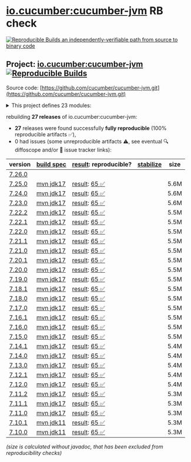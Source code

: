 [io.cucumber:cucumber-jvm](https://central.sonatype.com/artifact/io.cucumber/cucumber-jvm/versions) RB check
=======

[![Reproducible Builds](https://reproducible-builds.org/images/logos/rb.svg) an independently-verifiable path from source to binary code](https://reproducible-builds.org/)

## Project: [io.cucumber:cucumber-jvm](https://central.sonatype.com/artifact/io.cucumber/cucumber-jvm/versions) [![Reproducible Builds](https://img.shields.io/endpoint?url=https://raw.githubusercontent.com/jvm-repo-rebuild/reproducible-central/master/content/io/cucumber/cucumber-jvm/badge.json)](https://github.com/jvm-repo-rebuild/reproducible-central/blob/master/content/io/cucumber/cucumber-jvm/README.md)

Source code: [https://github.com/cucumber/cucumber-jvm.git](https://github.com/cucumber/cucumber-jvm.git)

<details><summary>This project defines 23 modules:</summary>

* [io.cucumber:cucumber-archetype](https://central.sonatype.com/artifact/io.cucumber/cucumber-archetype/overview)
* [io.cucumber:cucumber-bom](https://central.sonatype.com/artifact/io.cucumber/cucumber-bom/overview)
* [io.cucumber:cucumber-cdi2](https://central.sonatype.com/artifact/io.cucumber/cucumber-cdi2/overview)
* [io.cucumber:cucumber-core](https://central.sonatype.com/artifact/io.cucumber/cucumber-core/overview)
* [io.cucumber:cucumber-deltaspike](https://central.sonatype.com/artifact/io.cucumber/cucumber-deltaspike/overview)
* [io.cucumber:cucumber-gherkin](https://central.sonatype.com/artifact/io.cucumber/cucumber-gherkin/overview)
* [io.cucumber:cucumber-gherkin-messages](https://central.sonatype.com/artifact/io.cucumber/cucumber-gherkin-messages/overview)
* [io.cucumber:cucumber-guice](https://central.sonatype.com/artifact/io.cucumber/cucumber-guice/overview)
* [io.cucumber:cucumber-jakarta-cdi](https://central.sonatype.com/artifact/io.cucumber/cucumber-jakarta-cdi/overview)
* [io.cucumber:cucumber-jakarta-openejb](https://central.sonatype.com/artifact/io.cucumber/cucumber-jakarta-openejb/overview)
* [io.cucumber:cucumber-java](https://central.sonatype.com/artifact/io.cucumber/cucumber-java/overview)
* [io.cucumber:cucumber-java8](https://central.sonatype.com/artifact/io.cucumber/cucumber-java8/overview)
* [io.cucumber:cucumber-junit](https://central.sonatype.com/artifact/io.cucumber/cucumber-junit/overview)
* [io.cucumber:cucumber-junit-platform-engine](https://central.sonatype.com/artifact/io.cucumber/cucumber-junit-platform-engine/overview)
* [io.cucumber:cucumber-jvm](https://central.sonatype.com/artifact/io.cucumber/cucumber-jvm/overview)
* [io.cucumber:cucumber-openejb](https://central.sonatype.com/artifact/io.cucumber/cucumber-openejb/overview)
* [io.cucumber:cucumber-picocontainer](https://central.sonatype.com/artifact/io.cucumber/cucumber-picocontainer/overview)
* [io.cucumber:cucumber-plugin](https://central.sonatype.com/artifact/io.cucumber/cucumber-plugin/overview)
* [io.cucumber:cucumber-spring](https://central.sonatype.com/artifact/io.cucumber/cucumber-spring/overview)
* [io.cucumber:cucumber-testng](https://central.sonatype.com/artifact/io.cucumber/cucumber-testng/overview)
* [io.cucumber:datatable](https://central.sonatype.com/artifact/io.cucumber/datatable/overview)
* [io.cucumber:datatable-matchers](https://central.sonatype.com/artifact/io.cucumber/datatable-matchers/overview)
* [io.cucumber:docstring](https://central.sonatype.com/artifact/io.cucumber/docstring/overview)
</details>

rebuilding **27 releases** of io.cucumber:cucumber-jvm:
- **27** releases were found successfully **fully reproducible** (100% reproducible artifacts :white_check_mark:),
- 0 had issues (some unreproducible artifacts :warning:, see eventual :mag: diffoscope and/or :memo: issue tracker links):

| version | [build spec](/BUILDSPEC.md) | [result](https://reproducible-builds.org/docs/jvm/): reproducible? | [stabilize](https://github.com/google/oss-rebuild/blob/main/cmd/stabilize/README.md) | size |
| -- | --------- | ------ | ------ | -- |
| [7.26.0](https://central.sonatype.com/artifact/io.cucumber/cucumber-jvm/7.26.0/pom) | | | |
| [7.25.0](https://central.sonatype.com/artifact/io.cucumber/cucumber-jvm/7.25.0/pom) | [mvn jdk17](cucumber-jvm-7.25.0.buildspec) | [result](cucumber-jvm-7.25.0.buildinfo): [65 :white_check_mark: ](cucumber-jvm-7.25.0.buildcompare) | | 5.6M |
| [7.24.0](https://central.sonatype.com/artifact/io.cucumber/cucumber-jvm/7.24.0/pom) | [mvn jdk17](cucumber-jvm-7.24.0.buildspec) | [result](cucumber-jvm-7.24.0.buildinfo): [65 :white_check_mark: ](cucumber-jvm-7.24.0.buildcompare) | | 5.6M |
| [7.23.0](https://central.sonatype.com/artifact/io.cucumber/cucumber-jvm/7.23.0/pom) | [mvn jdk17](cucumber-jvm-7.23.0.buildspec) | [result](cucumber-jvm-7.23.0.buildinfo): [65 :white_check_mark: ](cucumber-jvm-7.23.0.buildcompare) | | 5.6M |
| [7.22.2](https://central.sonatype.com/artifact/io.cucumber/cucumber-jvm/7.22.2/pom) | [mvn jdk17](cucumber-jvm-7.22.2.buildspec) | [result](cucumber-jvm-7.22.2.buildinfo): [65 :white_check_mark: ](cucumber-jvm-7.22.2.buildcompare) | | 5.5M |
| [7.22.1](https://central.sonatype.com/artifact/io.cucumber/cucumber-jvm/7.22.1/pom) | [mvn jdk17](cucumber-jvm-7.22.1.buildspec) | [result](cucumber-jvm-7.22.1.buildinfo): [65 :white_check_mark: ](cucumber-jvm-7.22.1.buildcompare) | | 5.5M |
| [7.22.0](https://central.sonatype.com/artifact/io.cucumber/cucumber-jvm/7.22.0/pom) | [mvn jdk17](cucumber-jvm-7.22.0.buildspec) | [result](cucumber-jvm-7.22.0.buildinfo): [65 :white_check_mark: ](cucumber-jvm-7.22.0.buildcompare) | | 5.5M |
| [7.21.1](https://central.sonatype.com/artifact/io.cucumber/cucumber-jvm/7.21.1/pom) | [mvn jdk17](cucumber-jvm-7.21.1.buildspec) | [result](cucumber-jvm-7.21.1.buildinfo): [65 :white_check_mark: ](cucumber-jvm-7.21.1.buildcompare) | | 5.5M |
| [7.21.0](https://central.sonatype.com/artifact/io.cucumber/cucumber-jvm/7.21.0/pom) | [mvn jdk17](cucumber-jvm-7.21.0.buildspec) | [result](cucumber-jvm-7.21.0.buildinfo): [65 :white_check_mark: ](cucumber-jvm-7.21.0.buildcompare) | | 5.5M |
| [7.20.1](https://central.sonatype.com/artifact/io.cucumber/cucumber-jvm/7.20.1/pom) | [mvn jdk17](cucumber-jvm-7.20.1.buildspec) | [result](cucumber-jvm-7.20.1.buildinfo): [65 :white_check_mark: ](cucumber-jvm-7.20.1.buildcompare) | | 5.5M |
| [7.20.0](https://central.sonatype.com/artifact/io.cucumber/cucumber-jvm/7.20.0/pom) | [mvn jdk17](cucumber-jvm-7.20.0.buildspec) | [result](cucumber-jvm-7.20.0.buildinfo): [65 :white_check_mark: ](cucumber-jvm-7.20.0.buildcompare) | | 5.5M |
| [7.19.0](https://central.sonatype.com/artifact/io.cucumber/cucumber-jvm/7.19.0/pom) | [mvn jdk17](cucumber-jvm-7.19.0.buildspec) | [result](cucumber-jvm-7.19.0.buildinfo): [65 :white_check_mark: ](cucumber-jvm-7.19.0.buildcompare) | | 5.5M |
| [7.18.1](https://central.sonatype.com/artifact/io.cucumber/cucumber-jvm/7.18.1/pom) | [mvn jdk17](cucumber-jvm-7.18.1.buildspec) | [result](cucumber-jvm-7.18.1.buildinfo): [65 :white_check_mark: ](cucumber-jvm-7.18.1.buildcompare) | | 5.5M |
| [7.18.0](https://central.sonatype.com/artifact/io.cucumber/cucumber-jvm/7.18.0/pom) | [mvn jdk17](cucumber-jvm-7.18.0.buildspec) | [result](cucumber-jvm-7.18.0.buildinfo): [65 :white_check_mark: ](cucumber-jvm-7.18.0.buildcompare) | | 5.5M |
| [7.17.0](https://central.sonatype.com/artifact/io.cucumber/cucumber-jvm/7.17.0/pom) | [mvn jdk17](cucumber-jvm-7.17.0.buildspec) | [result](cucumber-jvm-7.17.0.buildinfo): [65 :white_check_mark: ](cucumber-jvm-7.17.0.buildcompare) | | 5.5M |
| [7.16.1](https://central.sonatype.com/artifact/io.cucumber/cucumber-jvm/7.16.1/pom) | [mvn jdk17](cucumber-jvm-7.16.1.buildspec) | [result](cucumber-jvm-7.16.1.buildinfo): [65 :white_check_mark: ](cucumber-jvm-7.16.1.buildcompare) | | 5.5M |
| [7.16.0](https://central.sonatype.com/artifact/io.cucumber/cucumber-jvm/7.16.0/pom) | [mvn jdk17](cucumber-jvm-7.16.0.buildspec) | [result](cucumber-jvm-7.16.0.buildinfo): [65 :white_check_mark: ](cucumber-jvm-7.16.0.buildcompare) | | 5.5M |
| [7.15.0](https://central.sonatype.com/artifact/io.cucumber/cucumber-jvm/7.15.0/pom) | [mvn jdk17](cucumber-jvm-7.15.0.buildspec) | [result](cucumber-jvm-7.15.0.buildinfo): [65 :white_check_mark: ](cucumber-jvm-7.15.0.buildcompare) | | 5.5M |
| [7.14.1](https://central.sonatype.com/artifact/io.cucumber/cucumber-jvm/7.14.1/pom) | [mvn jdk17](cucumber-jvm-7.14.1.buildspec) | [result](cucumber-jvm-7.14.1.buildinfo): [65 :white_check_mark: ](cucumber-jvm-7.14.1.buildcompare) | | 5.4M |
| [7.14.0](https://central.sonatype.com/artifact/io.cucumber/cucumber-jvm/7.14.0/pom) | [mvn jdk17](cucumber-jvm-7.14.0.buildspec) | [result](cucumber-jvm-7.14.0.buildinfo): [65 :white_check_mark: ](cucumber-jvm-7.14.0.buildcompare) | | 5.4M |
| [7.13.0](https://central.sonatype.com/artifact/io.cucumber/cucumber-jvm/7.13.0/pom) | [mvn jdk17](cucumber-jvm-7.13.0.buildspec) | [result](cucumber-jvm-7.13.0.buildinfo): [65 :white_check_mark: ](cucumber-jvm-7.13.0.buildcompare) | | 5.4M |
| [7.12.1](https://central.sonatype.com/artifact/io.cucumber/cucumber-jvm/7.12.1/pom) | [mvn jdk17](cucumber-jvm-7.12.1.buildspec) | [result](cucumber-jvm-7.12.1.buildinfo): [65 :white_check_mark: ](cucumber-jvm-7.12.1.buildcompare) | | 5.4M |
| [7.12.0](https://central.sonatype.com/artifact/io.cucumber/cucumber-jvm/7.12.0/pom) | [mvn jdk17](cucumber-jvm-7.12.0.buildspec) | [result](cucumber-jvm-7.12.0.buildinfo): [65 :white_check_mark: ](cucumber-jvm-7.12.0.buildcompare) | | 5.4M |
| [7.11.2](https://central.sonatype.com/artifact/io.cucumber/cucumber-jvm/7.11.2/pom) | [mvn jdk17](cucumber-jvm-7.11.2.buildspec) | [result](cucumber-jvm-7.11.2.buildinfo): [65 :white_check_mark: ](cucumber-jvm-7.11.2.buildcompare) | | 5.3M |
| [7.11.1](https://central.sonatype.com/artifact/io.cucumber/cucumber-jvm/7.11.1/pom) | [mvn jdk17](cucumber-jvm-7.11.1.buildspec) | [result](cucumber-jvm-7.11.1.buildinfo): [65 :white_check_mark: ](cucumber-jvm-7.11.1.buildcompare) | | 5.3M |
| [7.11.0](https://central.sonatype.com/artifact/io.cucumber/cucumber-jvm/7.11.0/pom) | [mvn jdk17](cucumber-jvm-7.11.0.buildspec) | [result](cucumber-jvm-7.11.0.buildinfo): [65 :white_check_mark: ](cucumber-jvm-7.11.0.buildcompare) | | 5.3M |
| [7.10.1](https://central.sonatype.com/artifact/io.cucumber/cucumber-jvm/7.10.1/pom) | [mvn jdk11](cucumber-jvm-7.10.1.buildspec) | [result](cucumber-jvm-7.10.1.buildinfo): [65 :white_check_mark: ](cucumber-jvm-7.10.1.buildcompare) | | 5.3M |
| [7.10.0](https://central.sonatype.com/artifact/io.cucumber/cucumber-jvm/7.10.0/pom) | [mvn jdk11](cucumber-jvm-7.10.0.buildspec) | [result](cucumber-jvm-7.10.0.buildinfo): [65 :white_check_mark: ](cucumber-jvm-7.10.0.buildcompare) | | 5.3M |

<i>(size is calculated without javadoc, that has been excluded from reproducibility checks)</i>
